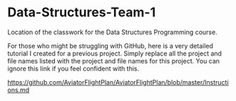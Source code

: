 # Data-Structures-Team-1
Location of the classwork for the Data Structures Programming course.


For those who might be struggling with GitHub, here is a very detailed tutorial I created for a previous project. Simply replace all the project and file names listed with the project and file names for this project. You can ignore this link if you feel confident with this.

https://github.com/AviatorFlightPlan/AviatorFlightPlan/blob/master/Instructions.md
